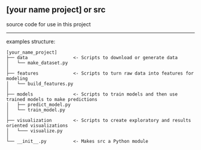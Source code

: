 [your name project] or src
----

source code for use in this project

----
examples structure:
```
[your_name_project]
├── data                 <- Scripts to download or generate data
│   └── make_dataset.py 
│
├── features             <- Scripts to turn raw data into features for modeling
│   └── build_features.py
│
├── models               <- Scripts to train models and then use trained models to make predictions
│   ├── predict_model.py
│   └── train_model.py
│
├── visualization        <- Scripts to create exploratory and results oriented visualizations
│   └─── visualize.py
│
└── __init__.py          <- Makes src a Python module
```
